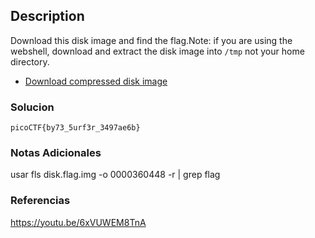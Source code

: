 
## Description
Download this disk image and find the flag.Note: if you are using the webshell, download and extract the disk image into `/tmp` not your home directory.

- [Download compressed disk image](https://artifacts.picoctf.net/c/136/disk.flag.img.gz)
### Solucion

```
picoCTF{by73_5urf3r_3497ae6b}
```
### Notas Adicionales
usar fls disk.flag.img -o 0000360448 -r | grep flag 
### Referencias
https://youtu.be/6xVUWEM8TnA
